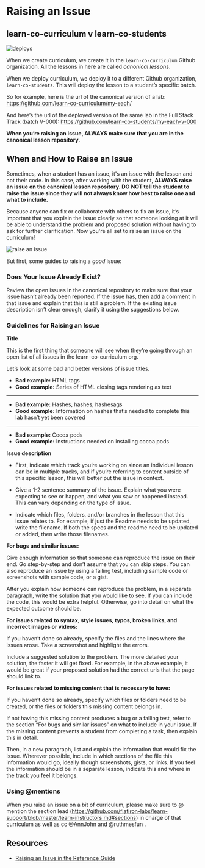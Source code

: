 # Raising an Issue

## learn-co-curriculum v learn-co-students

![deploys](https://s3.amazonaws.com/learn-experts/deploys.png)

When we create curriculum, we create it in the `learn-co-curriculum` Github organization. All the lessons in here are called *canonical lessons*.

When we deploy curriculum, we deploy it to a different Github organization, `learn-co-students`. This will deploy the lesson to a student’s specific batch.

So for example, here is the url of the canonical version of a lab:
https://github.com/learn-co-curriculum/my-each/

And here’s the url of the deployed version of the same lab in the Full Stack Track (batch V-000):
https://github.com/learn-co-students/my-each-v-000

**When you’re raising an issue, ALWAYS make sure that you are in the canonical lesson repository.**

## When and How to Raise an Issue

Sometimes, when a student has an issue, it's an issue with the lesson and not their code. In this case, after working with the student, **ALWAYS raise an issue on the canonical lesson repository. DO NOT tell the student to raise the issue since they will not always know how best to raise one and what to include.**

Because anyone can fix or collaborate with others to fix an issue, it’s important that you explain the issue clearly so that someone looking at it will be able to understand the problem and proposed solution without having to ask for further clarification. Now you're all set to raise an issue on the curriculum!

![raise an issue](http://i.giphy.com/xT5LMtPw9a0ijuU7zG.gif)

But first, some guides to raising a _good_ issue:

### Does Your Issue Already Exist?

Review the open issues in the canonical repository to make sure that your issue hasn’t already been reported. If the issue has, then add a comment in that issue and explain that this is still a problem. If the existing issue description isn’t clear enough, clarify it using the suggestions below.

### Guidelines for Raising an Issue

**Title**  

This is the first thing that someone will see when they’re going through an open list of all issues in the learn-co-curriculum org.

Let’s look at some bad and better versions of issue titles.

* **Bad example:** HTML tags
* **Good example:** Series of HTML closing tags rendering as text
---
* **Bad example:**  Hashes, hashes, hashesags
* **Good example:** Information on hashes that’s needed to complete this lab hasn’t yet been covered
---
* **Bad example:** Cocoa pods
* **Good example:** Instructions needed on installing cocoa pods

**Issue description**

* First, indicate which track you’re working on since an individual lesson can be in multiple tracks, and if you’re referring to content outside of this specific lesson, this will better put the issue in context.

* Give a 1-2 sentence summary of the issue. Explain what you were expecting to see or happen, and what you saw or happened instead. This can vary depending on the type of issue.

* Indicate which files, folders, and/or branches in the lesson that this issue relates to. For example, if just the Readme needs to be updated, write the filename. If both the specs and the readme need to be updated or added, then write those filenames.

**For bugs and similar issues:**

Give enough information so that someone can reproduce the issue on their end. Go step-by-step and don’t assume that you can skip steps. You can also reproduce an issue by using a failing test, including sample code or screenshots with sample code, or a  gist.

After you explain how someone can reproduce the problem, in a separate paragraph, write the solution that you would like to see. If you can include the code, this would be extra helpful. Otherwise, go into detail on what the expected outcome should be.

**For issues related to syntax, style issues,  typos, broken links, and incorrect images or videos:**

If you haven’t done so already, specify the files and the lines where the issues arose. Take a screenshot and highlight the errors.

Include a suggested solution to the problem. The more detailed your solution, the faster it will get fixed. For example, in the above example, it would be great if your proposed solution had the correct urls that the page should link to.

**For issues related to missing content that is necessary to have:**

If you haven’t done so already, specify which files or folders need to be created, or the files or folders this missing content belongs in.

If not having this missing content produces a bug or a failing test, refer to the section “For bugs and similar issues” on what to include in your issue. If the missing content prevents a student from completing a task, then explain this in detail.

Then, in a new paragraph, list and explain the information that would fix the issue. Wherever possible, include in which sections of the file this information would go, ideally though screenshots, gists, or links. If you feel the information should be in a separate lesson, indicate this and where in the track you feel it belongs.

### Using @mentions

When you raise an issue on a bit of curriculum, please make sure to @ mention the section lead (https://github.com/flatiron-labs/learn-support/blob/master/learn-instructors.md#sections) in charge of that curriculum as well as cc @AnnJohn and @ruthmesfun .

## Resources

 - [Raising an Issue in the Reference Guide](https://github.com/flatiron-labs/learn-support/blob/master/how-to-raise-an-issue.md)
 